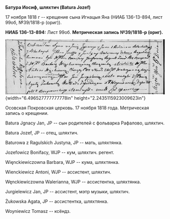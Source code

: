 **Батура Иосиф, шляхтич (Batura Jozef)**

17 ноября 1818 г -- крещение сына Игнацыя Яна (НИАБ 136-13-894, лист
99об, №39/1818-р (ориг)).

**НИАБ 136-13-894:** Лист 99об. **Метрическая запись №39/1818-р
(ориг).**

![](./media/4046e0ae6e77a4c94fcdd736e204e8555beaa24d.png){width="6.496527777777778in"
height="2.2435115923009623in"}

Осовская Покровская церковь. 17 ноября 1818 года. Метрическая запись о
крещении.

Batura Jgnacy Jan, JP -- сын родителей с фольварка Рафалово, шляхтич.

Batura Jozef, JP -- отец, шляхтич.

Baturowa z Ragulskich Justyna, JP -- мать, шляхтянка.

Jozefowicz Bonifacy, WJP -- кум, шляхтич. регент.

Więnckiewiczowna Barbara, WJP -- кума, шляхтянка.

Wienckiewicz Antoni, WJP -- ассистент, шляхтич.

Węnckiewiczowna Walerianna, WJP -- ассистентка, шляхтянка.

Jurgielewicz Jan, JP -- ассистент, мэтр музыки, шляхтич.

Żukowska Agata, JP -- ассистентка, шляхтянка.

Woyniewicz Tomasz -- ксёндз.
